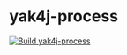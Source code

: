 # yak4j-process

[![Build yak4j-process](https://github.com/ngeor/kamino/actions/workflows/build-libs-yak4j-process.yml/badge.svg)](https://github.com/ngeor/kamino/actions/workflows/build-libs-yak4j-process.yml)
